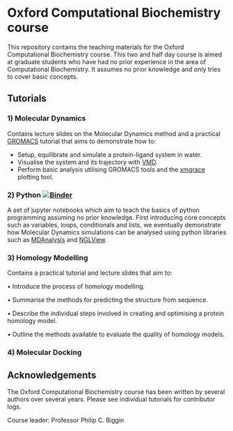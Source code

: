 # Oxford Computational Biochemistry course

This repository contains the teaching materials for the Oxford Computational Biochemistry course.
This two and half day course is aimed at graduate students who have had no prior experience in the area of Computational Biochemistry. It assumes no prior knowledge and only tries to cover basic concepts.

## Tutorials

### 1) Molecular Dynamics

Contains lecture slides on the Molecular Dynamics method and a practical [GROMACS](http://www.gromacs.org/) tutorial that aims to demonstrate how to:

- Setup, equilibrate and simulate a protein-ligand system in water.
- Visualise the system and its trajectory with [VMD](https://www.ks.uiuc.edu/Research/vmd/).
- Perform basic analysis utilising GROMACS tools and the [xmgrace](http://plasma-gate.weizmann.ac.il/Grace/doc/UsersGuide.html) plotting tool.

### 2) Python [![Binder](https://mybinder.org/badge_logo.svg)](https://mybinder.org/v2/gh/bigginlab/WTcourse/master)

A set of jupyter notebooks which aim to teach the basics of python programming assuming no prior knowledge.
First introducing core concepts such as variables, loops, conditionals and lists, we eventually demonstrate how Molecular Dynamics simulations can be analysed using python libraries such as [MDAnalysis](https://www.mdanalysis.org/) and [NGLView](http://nglviewer.org/nglview/latest/).

### 3) Homology Modelling

Contains a practical tutorial and lecture slides that aim to:

   • Introduce the process of homology modelling.
  
   • Summarise the methods for predicting the structure from sequence.
  
   • Describe the individual steps involved in creating and optimising a protein homology model.
   
   • Outline the methods available to evaluate the quality of homology models.

### 4) Molecular Docking

## Acknowledgements

The Oxford Computational Biochemistry course has been written by several authors over several years.
Please see individual tutorials for contributor logs.

Course leader: Professor Philip C. Biggin

